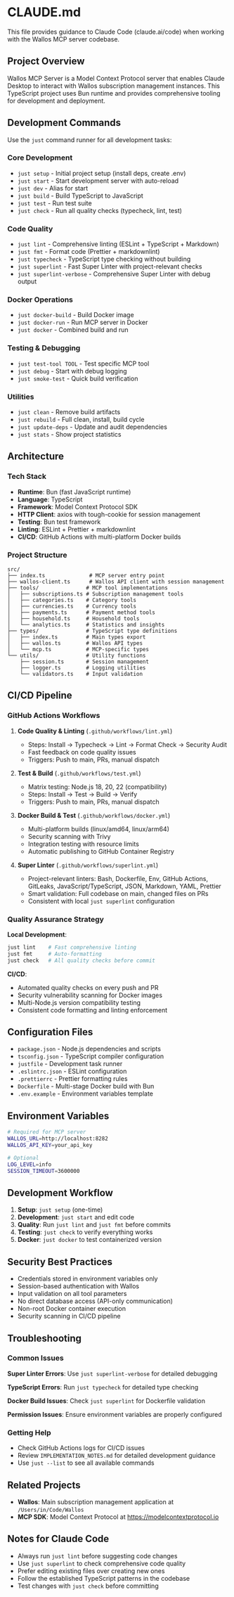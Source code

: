 # CLAUDE.md

This file provides guidance to Claude Code (claude.ai/code) when working with
the Wallos MCP server codebase.

## Project Overview

Wallos MCP Server is a Model Context Protocol server that enables Claude
Desktop to interact with Wallos subscription management instances. This
TypeScript project uses Bun runtime and provides comprehensive tooling for
development and deployment.

## Development Commands

Use the `just` command runner for all development tasks:

### Core Development

- `just setup` - Initial project setup (install deps, create .env)
- `just start` - Start development server with auto-reload
- `just dev` - Alias for start
- `just build` - Build TypeScript to JavaScript
- `just test` - Run test suite
- `just check` - Run all quality checks (typecheck, lint, test)

### Code Quality

- `just lint` - Comprehensive linting (ESLint + TypeScript + Markdown)
- `just fmt` - Format code (Prettier + markdownlint)
- `just typecheck` - TypeScript type checking without building
- `just superlint` - Fast Super Linter with project-relevant checks
- `just superlint-verbose` - Comprehensive Super Linter with debug output

### Docker Operations

- `just docker-build` - Build Docker image
- `just docker-run` - Run MCP server in Docker
- `just docker` - Combined build and run

### Testing & Debugging

- `just test-tool TOOL` - Test specific MCP tool
- `just debug` - Start with debug logging
- `just smoke-test` - Quick build verification

### Utilities

- `just clean` - Remove build artifacts
- `just rebuild` - Full clean, install, build cycle
- `just update-deps` - Update and audit dependencies
- `just stats` - Show project statistics

## Architecture

### Tech Stack

- **Runtime**: Bun (fast JavaScript runtime)
- **Language**: TypeScript
- **Framework**: Model Context Protocol SDK
- **HTTP Client**: axios with tough-cookie for session management
- **Testing**: Bun test framework
- **Linting**: ESLint + Prettier + markdownlint
- **CI/CD**: GitHub Actions with multi-platform Docker builds

### Project Structure

```text
src/
├── index.ts              # MCP server entry point
├── wallos-client.ts      # Wallos API client with session management
├── tools/               # MCP tool implementations
│   ├── subscriptions.ts # Subscription management tools
│   ├── categories.ts    # Category tools
│   ├── currencies.ts    # Currency tools
│   ├── payments.ts      # Payment method tools
│   ├── household.ts     # Household tools
│   └── analytics.ts     # Statistics and insights
├── types/               # TypeScript type definitions
│   ├── index.ts         # Main types export
│   ├── wallos.ts        # Wallos API types
│   └── mcp.ts           # MCP-specific types
└── utils/               # Utility functions
    ├── session.ts       # Session management
    ├── logger.ts        # Logging utilities
    └── validators.ts    # Input validation
```

## CI/CD Pipeline

### GitHub Actions Workflows

1. **Code Quality & Linting** (`.github/workflows/lint.yml`)
   - Steps: Install → Typecheck → Lint → Format Check → Security Audit
   - Fast feedback on code quality issues
   - Triggers: Push to main, PRs, manual dispatch

2. **Test & Build** (`.github/workflows/test.yml`)
   - Matrix testing: Node.js 18, 20, 22 (compatibility)
   - Steps: Install → Test → Build → Verify
   - Triggers: Push to main, PRs, manual dispatch

3. **Docker Build & Test** (`.github/workflows/docker.yml`)
   - Multi-platform builds (linux/amd64, linux/arm64)
   - Security scanning with Trivy
   - Integration testing with resource limits
   - Automatic publishing to GitHub Container Registry

4. **Super Linter** (`.github/workflows/superlint.yml`)
   - Project-relevant linters: Bash, Dockerfile, Env, GitHub Actions,
     GitLeaks, JavaScript/TypeScript, JSON, Markdown, YAML, Prettier
   - Smart validation: Full codebase on main, changed files on PRs
   - Consistent with local `just superlint` configuration

### Quality Assurance Strategy

**Local Development**:

```bash
just lint    # Fast comprehensive linting
just fmt     # Auto-formatting
just check   # All quality checks before commit
```

**CI/CD**:

- Automated quality checks on every push and PR
- Security vulnerability scanning for Docker images
- Multi-Node.js version compatibility testing
- Consistent code formatting and linting enforcement

## Configuration Files

- `package.json` - Node.js dependencies and scripts
- `tsconfig.json` - TypeScript compiler configuration
- `justfile` - Development task runner
- `.eslintrc.json` - ESLint configuration
- `.prettierrc` - Prettier formatting rules
- `Dockerfile` - Multi-stage Docker build with Bun
- `.env.example` - Environment variables template

## Environment Variables

```bash
# Required for MCP server
WALLOS_URL=http://localhost:8282
WALLOS_API_KEY=your_api_key

# Optional
LOG_LEVEL=info
SESSION_TIMEOUT=3600000
```

## Development Workflow

1. **Setup**: `just setup` (one-time)
2. **Development**: `just start` and edit code
3. **Quality**: Run `just lint` and `just fmt` before commits
4. **Testing**: `just check` to verify everything works
5. **Docker**: `just docker` to test containerized version

## Security Best Practices

- Credentials stored in environment variables only
- Session-based authentication with Wallos
- Input validation on all tool parameters
- No direct database access (API-only communication)
- Non-root Docker container execution
- Security scanning in CI/CD pipeline

## Troubleshooting

### Common Issues

**Super Linter Errors**: Use `just superlint-verbose` for detailed debugging

**TypeScript Errors**: Run `just typecheck` for detailed type checking

**Docker Build Issues**: Check `just superlint` for Dockerfile validation

**Permission Issues**: Ensure environment variables are properly configured

### Getting Help

- Check GitHub Actions logs for CI/CD issues
- Review `IMPLEMENTATION_NOTES.md` for detailed development guidance
- Use `just --list` to see all available commands

## Related Projects

- **Wallos**: Main subscription management application at `/Users/in/Code/Wallos`
- **MCP SDK**: Model Context Protocol at <https://modelcontextprotocol.io>

## Notes for Claude Code

- Always run `just lint` before suggesting code changes
- Use `just superlint` to check comprehensive code quality
- Prefer editing existing files over creating new ones
- Follow the established TypeScript patterns in the codebase
- Test changes with `just check` before committing
